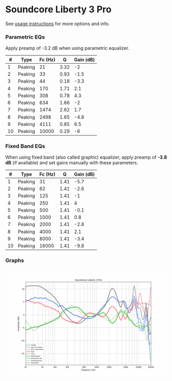 # Soundcore Liberty 3 Pro
See [usage instructions](https://github.com/jaakkopasanen/AutoEq#usage) for more options and info.

### Parametric EQs
Apply preamp of -3.2 dB when using parametric equalizer.

|   # | Type    |   Fc (Hz) |    Q |   Gain (dB) |
|-----|---------|-----------|------|-------------|
|   1 | Peaking |        21 | 3.32 |        -2   |
|   2 | Peaking |        33 | 0.93 |        -1.5 |
|   3 | Peaking |        44 | 0.18 |        -3.3 |
|   4 | Peaking |       170 | 1.71 |         2.1 |
|   5 | Peaking |       308 | 0.78 |         4.3 |
|   6 | Peaking |       634 | 1.66 |        -2   |
|   7 | Peaking |      1474 | 2.62 |         1.7 |
|   8 | Peaking |      2498 | 1.65 |        -4.8 |
|   9 | Peaking |      4111 | 0.85 |         6.5 |
|  10 | Peaking |     10000 | 0.29 |        -6   |

### Fixed Band EQs
When using fixed band (also called graphic) equalizer, apply preamp of **-3.8 dB** (if available) and set gains manually with these parameters.

|   # | Type    |   Fc (Hz) |    Q |   Gain (dB) |
|-----|---------|-----------|------|-------------|
|   1 | Peaking |        31 | 1.41 |        -5.7 |
|   2 | Peaking |        62 | 1.41 |        -2.6 |
|   3 | Peaking |       125 | 1.41 |        -1   |
|   4 | Peaking |       250 | 1.41 |         4   |
|   5 | Peaking |       500 | 1.41 |        -0.1 |
|   6 | Peaking |      1000 | 1.41 |         0.8 |
|   7 | Peaking |      2000 | 1.41 |        -2.8 |
|   8 | Peaking |      4000 | 1.41 |         2.1 |
|   9 | Peaking |      8000 | 1.41 |        -3.4 |
|  10 | Peaking |     16000 | 1.41 |        -9.8 |

### Graphs
![](./Soundcore%20Liberty%203%20Pro.png)
